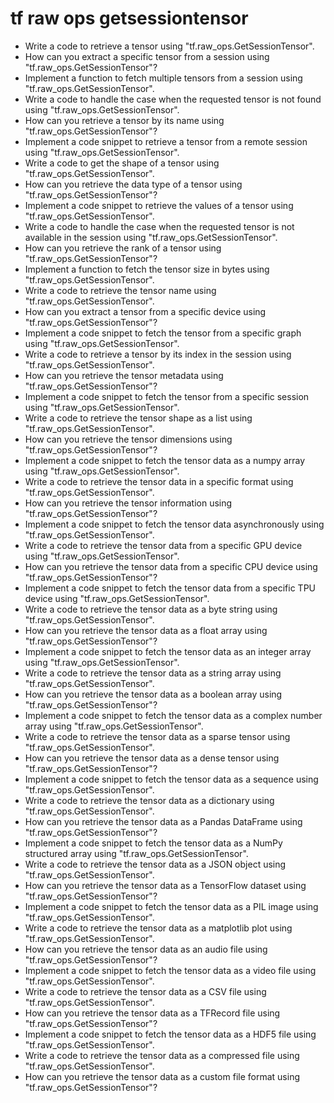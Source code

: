 # tf raw ops getsessiontensor

- Write a code to retrieve a tensor using "tf.raw_ops.GetSessionTensor".
- How can you extract a specific tensor from a session using "tf.raw_ops.GetSessionTensor"?
- Implement a function to fetch multiple tensors from a session using "tf.raw_ops.GetSessionTensor".
- Write a code to handle the case when the requested tensor is not found using "tf.raw_ops.GetSessionTensor".
- How can you retrieve a tensor by its name using "tf.raw_ops.GetSessionTensor"?
- Implement a code snippet to retrieve a tensor from a remote session using "tf.raw_ops.GetSessionTensor".
- Write a code to get the shape of a tensor using "tf.raw_ops.GetSessionTensor".
- How can you retrieve the data type of a tensor using "tf.raw_ops.GetSessionTensor"?
- Implement a code snippet to retrieve the values of a tensor using "tf.raw_ops.GetSessionTensor".
- Write a code to handle the case when the requested tensor is not available in the session using "tf.raw_ops.GetSessionTensor".
- How can you retrieve the rank of a tensor using "tf.raw_ops.GetSessionTensor"?
- Implement a function to fetch the tensor size in bytes using "tf.raw_ops.GetSessionTensor".
- Write a code to retrieve the tensor name using "tf.raw_ops.GetSessionTensor".
- How can you extract a tensor from a specific device using "tf.raw_ops.GetSessionTensor"?
- Implement a code snippet to fetch the tensor from a specific graph using "tf.raw_ops.GetSessionTensor".
- Write a code to retrieve a tensor by its index in the session using "tf.raw_ops.GetSessionTensor".
- How can you retrieve the tensor metadata using "tf.raw_ops.GetSessionTensor"?
- Implement a code snippet to fetch the tensor from a specific session using "tf.raw_ops.GetSessionTensor".
- Write a code to retrieve the tensor shape as a list using "tf.raw_ops.GetSessionTensor".
- How can you retrieve the tensor dimensions using "tf.raw_ops.GetSessionTensor"?
- Implement a code snippet to fetch the tensor data as a numpy array using "tf.raw_ops.GetSessionTensor".
- Write a code to retrieve the tensor data in a specific format using "tf.raw_ops.GetSessionTensor".
- How can you retrieve the tensor information using "tf.raw_ops.GetSessionTensor"?
- Implement a code snippet to fetch the tensor data asynchronously using "tf.raw_ops.GetSessionTensor".
- Write a code to retrieve the tensor data from a specific GPU device using "tf.raw_ops.GetSessionTensor".
- How can you retrieve the tensor data from a specific CPU device using "tf.raw_ops.GetSessionTensor"?
- Implement a code snippet to fetch the tensor data from a specific TPU device using "tf.raw_ops.GetSessionTensor".
- Write a code to retrieve the tensor data as a byte string using "tf.raw_ops.GetSessionTensor".
- How can you retrieve the tensor data as a float array using "tf.raw_ops.GetSessionTensor"?
- Implement a code snippet to fetch the tensor data as an integer array using "tf.raw_ops.GetSessionTensor".
- Write a code to retrieve the tensor data as a string array using "tf.raw_ops.GetSessionTensor".
- How can you retrieve the tensor data as a boolean array using "tf.raw_ops.GetSessionTensor"?
- Implement a code snippet to fetch the tensor data as a complex number array using "tf.raw_ops.GetSessionTensor".
- Write a code to retrieve the tensor data as a sparse tensor using "tf.raw_ops.GetSessionTensor".
- How can you retrieve the tensor data as a dense tensor using "tf.raw_ops.GetSessionTensor"?
- Implement a code snippet to fetch the tensor data as a sequence using "tf.raw_ops.GetSessionTensor".
- Write a code to retrieve the tensor data as a dictionary using "tf.raw_ops.GetSessionTensor".
- How can you retrieve the tensor data as a Pandas DataFrame using "tf.raw_ops.GetSessionTensor"?
- Implement a code snippet to fetch the tensor data as a NumPy structured array using "tf.raw_ops.GetSessionTensor".
- Write a code to retrieve the tensor data as a JSON object using "tf.raw_ops.GetSessionTensor".
- How can you retrieve the tensor data as a TensorFlow dataset using "tf.raw_ops.GetSessionTensor"?
- Implement a code snippet to fetch the tensor data as a PIL image using "tf.raw_ops.GetSessionTensor".
- Write a code to retrieve the tensor data as a matplotlib plot using "tf.raw_ops.GetSessionTensor".
- How can you retrieve the tensor data as an audio file using "tf.raw_ops.GetSessionTensor"?
- Implement a code snippet to fetch the tensor data as a video file using "tf.raw_ops.GetSessionTensor".
- Write a code to retrieve the tensor data as a CSV file using "tf.raw_ops.GetSessionTensor".
- How can you retrieve the tensor data as a TFRecord file using "tf.raw_ops.GetSessionTensor"?
- Implement a code snippet to fetch the tensor data as a HDF5 file using "tf.raw_ops.GetSessionTensor".
- Write a code to retrieve the tensor data as a compressed file using "tf.raw_ops.GetSessionTensor".
- How can you retrieve the tensor data as a custom file format using "tf.raw_ops.GetSessionTensor"?